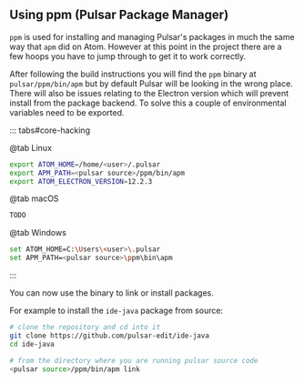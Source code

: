 ## Using ppm (Pulsar Package Manager)

`ppm` is used for installing and managing Pulsar's packages in much the same way
that `apm` did on Atom. However at this point in the project there are a few
hoops you have to jump through to get it to work correctly.

After following the build instructions you will find the `ppm` binary at
`pulsar/ppm/bin/apm` but by default Pulsar will be looking in the wrong place.
There will also be issues relating to the Electron version which will prevent
install from the package backend.
To solve this a couple of environmental variables need to be exported.

::: tabs#core-hacking

@tab Linux

```sh
export ATOM_HOME=/home/<user>/.pulsar
export APM_PATH=<pulsar source>/ppm/bin/apm
export ATOM_ELECTRON_VERSION=12.2.3
```

@tab macOS

```sh
TODO
```

@tab Windows

```sh
set ATOM_HOME=C:\Users\<user>\.pulsar
set APM_PATH=<pulsar source>\ppm\bin\apm
```

:::

You can now use the binary to link or install packages.

For example to install the `ide-java` package from source:

```sh
# clone the repository and cd into it
git clone https://github.com/pulsar-edit/ide-java
cd ide-java

# from the directory where you are running pulsar source code
<pulsar source>/ppm/bin/apm link
```
